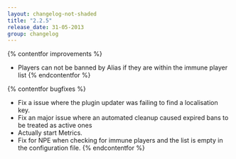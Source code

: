 ```yaml
---
layout: changelog-not-shaded
title: "2.2.5"
release_date: 31-05-2013
group: changelog
---
```


{% contentfor improvements %}
* Players can not be banned by Alias if they are within the immune player list
{% endcontentfor %}

{% contentfor bugfixes %}
* Fix a issue where the plugin updater was failing to find a localisation key.
* Fix an major issue where an automated cleanup caused expired bans to be treated as active ones
* Actually start Metrics.
* Fix for NPE when checking for immune players and the list is empty in the configuration file.
{% endcontentfor %}